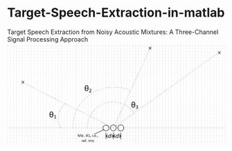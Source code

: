 # Target-Speech-Extraction-in-matlab
Target Speech Extraction from Noisy Acoustic Mixtures: A Three-Channel Signal Processing Approach
![set up](Drawing1V3.png)
